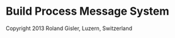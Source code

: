 Build Process Message System
============================

Copyright 2013 Roland Gisler, Luzern, Switzerland